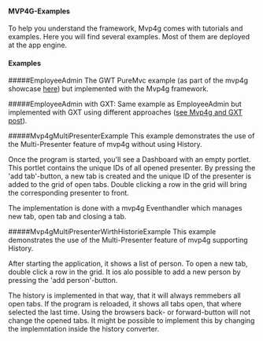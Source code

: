 #### MVP4G-Examples

To help you understand the framework, Mvp4g comes with tutorials and examples. Here you will find several examples. Most of them are deployed at the app engine.

#### Examples

#####EmployeeAdmin
The GWT PureMvc example (as part of the mvp4g showcase [here](http://mvp4gexsc.appspot.com/)) but implemented with the Mvp4g framework.

#####EmployeeAdmin with GXT:
Same example as EmployeeAdmin but implemented with GXT using different approaches ([see Mvp4g and GXT post](https://groups.google.com/forum/#!topic/mvp4g/W6hmSvu9ofc)).

#####Mvp4gMultiPresenterExample
This example demonstrates the use of the Multi-Presenter feature of mvp4g without using History. 

Once the program is started, you'll see a Dashboard with an empty portlet. This portlet contains the unique IDs of all opened presenter. By pressing the 'add tab'-button, a new tab is created 
and the unique ID of the presenter is added to the grid of open tabs. Double clicking a row in the grid will bring the corresponding presenter to front.

The implementation is done with a mvp4g Eventhandler which manages new tab, open tab and closing a tab.

#####Mvp4gMultiPresenterWirthHistorieExample
This example demonstrates the use of the Multi-Presenter feature of mvp4g supporting History. 

After starting the application, it shows a list of person. To open a new tab, double click a row in the grid. It ios alo possible to add a new person by pressing the 'add person'-button.

The history is implemented in that way, that it will always remmebers all open tabs. If the program is reloaded, it shows all tabs open, that where selected the last time. Using the browsers back- 
or forward-button will not change the opened tabs. It might be possible to implement this by changing the implemntation inside the history converter.
